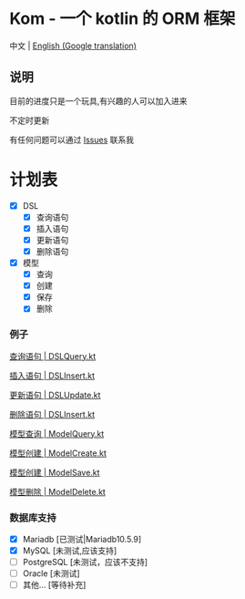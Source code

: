 # Kom - 一个 kotlin 的 ORM 框架

中文 | [English (Google translation)](./README.en.md)

## 说明
目前的进度只是一个玩具,有兴趣的人可以加入进来

不定时更新

有任何问题可以通过 [Issues](https://github.com/zhaofanzhe/Kom/issues) 联系我

# 计划表

* [X] DSL
    * [X] 查询语句
    * [X] 插入语句
    * [X] 更新语句
    * [X] 删除语句
* [X] 模型
    * [X] 查询
    * [X] 创建
    * [X] 保存
    * [X] 删除

### 例子

[查询语句 | DSLQuery.kt](./src/test/kotlin/io/github/zhaofanzhe/kom/DSLQuery.kt)

[插入语句 | DSLInsert.kt](./src/test/kotlin/io/github/zhaofanzhe/kom/DSLInsert.kt)

[更新语句 | DSLUpdate.kt](./src/test/kotlin/io/github/zhaofanzhe/kom/DSLUpdate.kt)

[删除语句 | DSLInsert.kt](./src/test/kotlin/io/github/zhaofanzhe/kom/DSLDelete.kt)

[模型查询 | ModelQuery.kt](./src/test/kotlin/io/github/zhaofanzhe/kom/ModelQuery.kt)

[模型创建 | ModelCreate.kt](./src/test/kotlin/io/github/zhaofanzhe/kom/ModelCreate.kt)

[模型创建 | ModelSave.kt](./src/test/kotlin/io/github/zhaofanzhe/kom/ModelSave.kt)

[模型删除 | ModelDelete.kt](./src/test/kotlin/io/github/zhaofanzhe/kom/ModelDelete.kt)

### 数据库支持

* [X] Mariadb [已测试|Mariadb10.5.9]
* [X] MySQL [未测试,应该支持]
* [ ] PostgreSQL [未测试，应该不支持]
* [ ] Oracle [未测试]
* [ ] 其他... [等待补充]